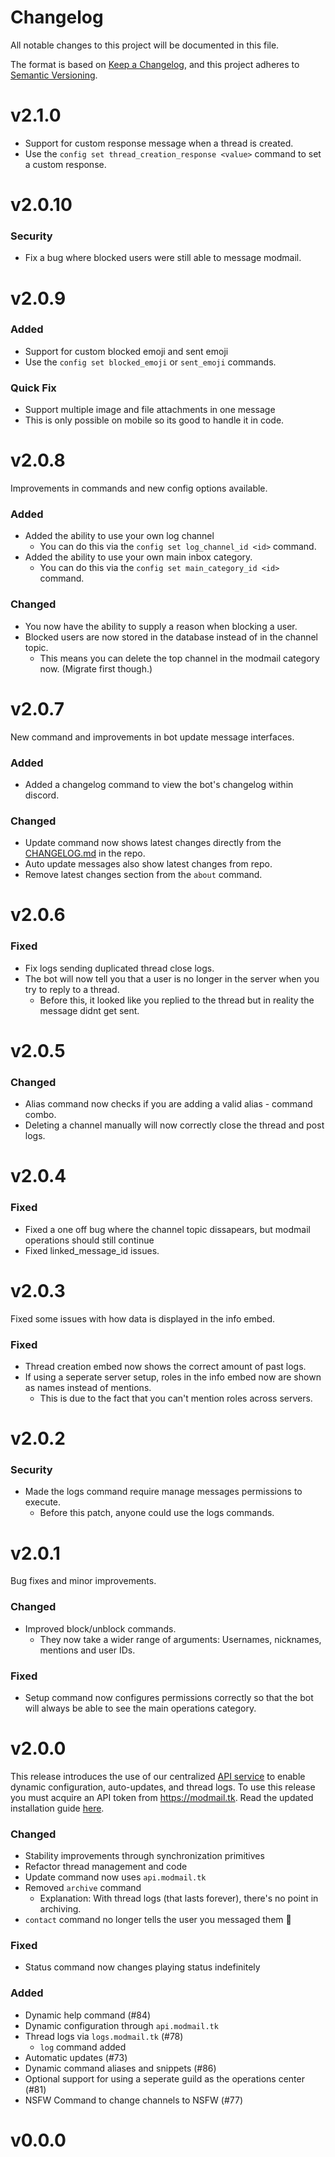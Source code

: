 # Changelog
All notable changes to this project will be documented in this file.

The format is based on [Keep a Changelog](https://keepachangelog.com/en/1.0.0/),
and this project adheres to [Semantic Versioning](https://semver.org/spec/v2.0.0.html).

# v2.1.0
- Support for custom response message when a thread is created.
- Use the `config set thread_creation_response <value>` command to set a custom response.

# v2.0.10

### Security
- Fix a bug where blocked users were still able to message modmail.

# v2.0.9

### Added 
- Support for custom blocked emoji and sent emoji
- Use the `config set blocked_emoji` or `sent_emoji` commands.

### Quick Fix
- Support multiple image and file attachments in one message
- This is only possible on mobile so its good to handle it in code.

# v2.0.8

Improvements in commands and new config options available.

### Added 
- Added the ability to use your own log channel 
    - You can do this via the `config set log_channel_id <id>` command.
- Added the ability to use your own main inbox category.
    - You can do this via the `config set main_category_id <id>` command.

### Changed
- You now have the ability to supply a reason when blocking a user. 
- Blocked users are now stored in the database instead of in the channel topic.
    - This means you can delete the top channel in the modmail category now. (Migrate first though.)

# v2.0.7

New command and improvements in bot update message interfaces. 

### Added 
- Added a changelog command to view the bot's changelog within discord.

### Changed
- Update command now shows latest changes directly from the [CHANGELOG.md](https://modmail.tk/) in the repo.
- Auto update messages also show latest changes from repo.
- Remove latest changes section from the `about` command.

# v2.0.6

### Fixed
- Fix logs sending duplicated thread close logs.
- The bot will now tell you that a user is no longer in the server when you try to reply to a thread.
    - Before this, it looked like you replied to the thread but in reality the message didnt get sent.

# v2.0.5

### Changed
- Alias command now checks if you are adding a valid alias - command combo.
- Deleting a channel manually will now correctly close the thread and post logs.

# v2.0.4

### Fixed
- Fixed a one off bug where the channel topic dissapears, but modmail operations should still continue
- Fixed linked_message_id issues.

# v2.0.3

Fixed some issues with how data is displayed in the info embed.

### Fixed
- Thread creation embed now shows the correct amount of past logs. 
- If using a seperate server setup, roles in the info embed now are shown as names instead of mentions.
    - This is due to the fact that you can't mention roles across servers.

# v2.0.2

### Security
- Made the logs command require manage messages permissions to execute. 
    - Before this patch, anyone could use the logs commands.

# v2.0.1

Bug fixes and minor improvements.

### Changed
- Improved block/unblock commands.
    - They now take a wider range of arguments: Usernames, nicknames, mentions and user IDs.

### Fixed
- Setup command now configures permissions correctly so that the bot will always be able to see the main operations category.

# v2.0.0

This release introduces the use of our centralized [API service](https://github.com/kyb3r/webserver) to enable dynamic configuration, auto-updates, and thread logs. To use this release you must acquire an API token from https://modmail.tk. Read the updated installation guide [here](https://github.com/kyb3r/modmail/wiki/installation).

### Changed
- Stability improvements through synchronization primitives 
- Refactor thread management and code
- Update command now uses `api.modmail.tk` 
- Removed `archive` command
    - Explanation: With thread logs (that lasts forever), there's no point in archiving.
- `contact` command no longer tells the user you messaged them 👻 

### Fixed
- Status command now changes playing status indefinitely

### Added
- Dynamic help command (#84)
- Dynamic configuration through `api.modmail.tk` 
- Thread logs via `logs.modmail.tk` (#78)
    - `log` command added
- Automatic updates (#73)
- Dynamic command aliases and snippets (#86)
- Optional support for using a seperate guild as the operations center (#81)
- NSFW Command to change channels to NSFW (#77)

# v0.0.0
